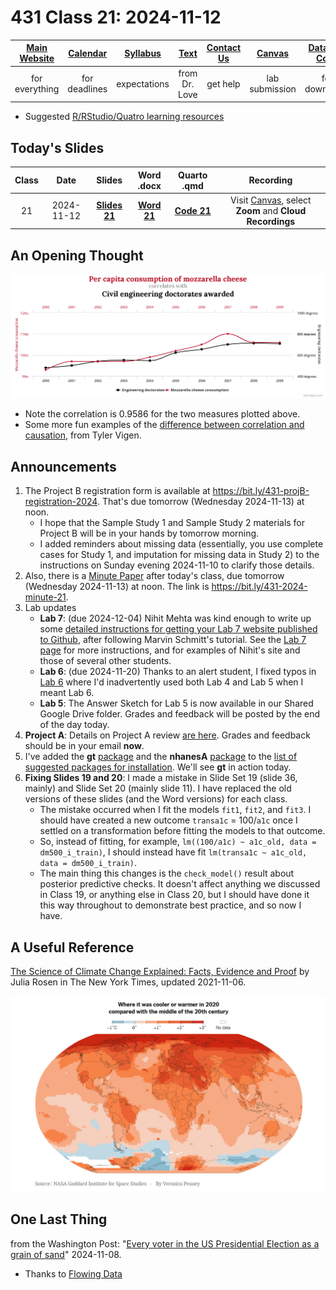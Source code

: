 # 431 Class 21: 2024-11-12

[Main Website](https://thomaselove.github.io/431-2024/) | [Calendar](https://thomaselove.github.io/431-2024/calendar.html) | [Syllabus](https://thomaselove.github.io/431-syllabus-2024/) | [Text](https://thomaselove.github.io/431-book/) | [Contact Us](https://thomaselove.github.io/431-2024/contact.html) | [Canvas](https://canvas.case.edu) | [Data and Code](https://github.com/THOMASELOVE/431-data)
:-----------: | :--------------: | :----------: | :---------: | :-------------: | :-----------: | :------------:
for everything | for deadlines | expectations | from Dr. Love | get help | lab submission | for downloads

- Suggested [R/RStudio/Quatro learning resources](https://thomaselove.github.io/431-2024/resources.html)

## Today's Slides

Class | Date | Slides | Word .docx | Quarto .qmd | Recording
:---: | :--------: | :------: | :------: | :------: | :-------------:
21 | 2024-11-12 | **[Slides 21](https://thomaselove.github.io/431-slides-2024/class21.html)** | **[Word 21](https://thomaselove.github.io/431-slides-2024/class21w.docx)** | **[Code 21](https://github.com/THOMASELOVE/431-slides-2024/blob/main/class21.qmd)** | Visit [Canvas](https://canvas.case.edu/), select **Zoom** and **Cloud Recordings**

## An Opening Thought

![](spurious.png) 

- Note the correlation is 0.9586 for the two measures plotted above.
- Some more fun examples of the [difference between correlation and causation](http://www.tylervigen.com/spurious-correlations), from Tyler Vigen.

## Announcements

1. The Project B registration form is available at <https://bit.ly/431-projB-registration-2024>. That's due tomorrow (Wednesday 2024-11-13) at noon.
    - I hope that the Sample Study 1 and Sample Study 2 materials for Project B will be in your hands by tomorrow morning.
    - I added reminders about missing data (essentially, you use complete cases for Study 1, and imputation for missing data in Study 2) to the instructions on Sunday evening 2024-11-10 to clarify those details.
2. Also, there is a [Minute Paper](https://bit.ly/431-2024-minute-21) after today's class, due tomorrow (Wednesday 2024-11-13) at noon. The link is <https://bit.ly/431-2024-minute-21>.
3. Lab updates
    - **Lab 7**: (due 2024-12-04) Nihit Mehta was kind enough to write up some [detailed instructions for getting your Lab 7 website published to Github](https://github.com/THOMASELOVE/431-labs-2024/blob/main/lab7/lab7_publishing_advice_for_github.pdf), after following Marvin Schmitt's tutorial. See the [Lab 7 page](https://github.com/THOMASELOVE/431-labs-2024/blob/main/lab7/README.md) for more instructions, and for examples of Nihit's site and those of several other students.
    - **Lab 6**: (due 2024-11-20) Thanks to an alert student, I fixed typos in [Lab 6](https://github.com/THOMASELOVE/431-labs-2024/blob/main/lab6/README.md) where I'd inadvertently used both Lab 4 and Lab 5 when I meant Lab 6.
    - **Lab 5**: The Answer Sketch for Lab 5 is now available in our Shared Google Drive folder. Grades and feedback will be posted by the end of the day today.
4. **Project A**: Details on Project A review [are here](https://github.com/THOMASELOVE/431-classes-2024/blob/main/projectA/portfolio_review.md). Grades and feedback should be in your email **now**.
5. I've added the **gt** [package](https://gt.rstudio.com/) and the **nhanesA** [package](https://cran.r-project.org/web/packages/nhanesA/vignettes/Introducing_nhanesA.html) to the [list of suggested packages for installation](https://github.com/THOMASELOVE/431-packages). We'll see **gt** in action today.
6. **Fixing Slides 19 and 20**: I made a mistake in Slide Set 19 (slide 36, mainly) and Slide Set 20 (mainly slide 11). I have replaced the old versions of these slides (and the Word versions) for each class.
    - The mistake occurred when I fit the models `fit1`, `fit2`, and `fit3`. I should have created a new outcome `transa1c` = 100/`a1c` once I settled on a transformation before fitting the models to that outcome.
    - So, instead of fitting, for example, `lm((100/a1c) ~ a1c_old, data = dm500_i_train)`, I should instead have fit `lm(transa1c ~ a1c_old, data = dm500_i_train)`.
    - The main thing this changes is the `check_model()` result about posterior predictive checks. It doesn't affect anything we discussed in Class 19, or anything else in Class 20, but I should have done it this way throughout to demonstrate best practice, and so now I have.

## A Useful Reference

[The Science of Climate Change Explained: Facts, Evidence and Proof](https://www.nytimes.com/article/climate-change-global-warming-faq.html) by Julia Rosen in The New York Times, updated 2021-11-06.

![](climate_nyt.png)

  
## One Last Thing

from the Washington Post: "[Every voter in the US Presidential Election as a grain of sand](https://www.washingtonpost.com/elections/interactive/2024/2024-election-vote-map/?pwapi_token=eyJ0eXAiOiJKV1QiLCJhbGciOiJIUzI1NiJ9.eyJyZWFzb24iOiJnaWZ0IiwibmJmIjoxNzMxMzAxMjAwLCJpc3MiOiJzdWJzY3JpcHRpb25zIiwiZXhwIjoxNzMyNjgzNTk5LCJpYXQiOjE3MzEzMDEyMDAsImp0aSI6IjIwZWQ2YWU1LTQwYjEtNDQwNC1hNjc2LWMxNzZhMTlhNGNlOSIsInVybCI6Imh0dHBzOi8vd3d3Lndhc2hpbmd0b25wb3N0LmNvbS9lbGVjdGlvbnMvaW50ZXJhY3RpdmUvMjAyNC8yMDI0LWVsZWN0aW9uLXZvdGUtbWFwLyJ9.ON4zLEKjBGQNlm_4d9V_iGDpBaRAqgh9vMpaCJ_HUZQ&itid=gfta)" 2024-11-08.

- Thanks to [Flowing Data](https://flowingdata.com/)


